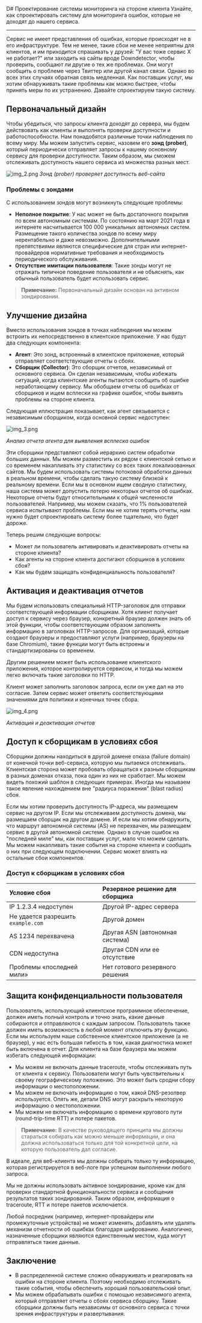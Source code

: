 D# Проектирование системы мониторинга на стороне клиента
Узнайте, как спроектировать систему для мониторинга ошибок, которые не доходят до нашего сервиса.

---
Сервис не имеет представления об ошибках, которые происходят не в его инфраструктуре. Тем не менее, такие сбои не менее неприятны для
клиентов, и им приходится спрашивать у друзей: "У вас тоже сервис X не работает?" или заходить на сайты вроде Downdetector, чтобы проверить,
сообщают ли другие о тех же проблемах. Они могут сообщить о проблеме через Твиттер или другой канал связи. Однако во всех этих случаях
обратная связь медленная. Как поставщик услуг, мы хотим обнаруживать такие проблемы как можно быстрее, чтобы принять меры по их устранению.
Давайте спроектируем такую систему.

## Первоначальный дизайн

Чтобы убедиться, что запросы клиента доходят до сервера, мы будем действовать как клиенты и выполнять проверки доступности и
работоспособности. Нам понадобятся различные точки наблюдения по всему миру. Мы можем запустить сервис, назовем его **зонд (prober)**,
который периодически отправляет запросы к нашему основному сервису для проверки доступности. Таким образом, мы сможем отслеживать
доступность нашего сервиса из множества разных мест.

![img_2.png](img/img_2.png)
*Зонд (prober) проверяет доступность веб-сайта*

### Проблемы с зондами

С использованием зондов могут возникнуть следующие проблемы:

* **Неполное покрытие**: У нас может не быть достаточного покрытия по всем автономным системам. По состоянию на март 2021 года в интернете
  насчитывается 100 000 уникальных автономных систем. Размещение такого количества зондов по всему миру нерентабельно и даже невозможно.
  Дополнительными препятствиями являются специфические для стран или интернет-провайдеров нормативные требования и необходимость
  периодического обслуживания.
* **Отсутствие имитации пользователя**: Такие зонды могут не отражать типичное поведение пользователя и не объяснять, как обычный
  пользователь будет использовать сервис.

> **Примечание:** Первоначальный дизайн основан на активном зондировании.

## Улучшение дизайна

Вместо использования зондов в точках наблюдения мы можем встроить их непосредственно в клиентское приложение. У нас будут два следующих
компонента:

* **Агент**: Это зонд, встроенный в клиентское приложение, который отправляет соответствующие отчеты о сбоях.
* **Сборщик (Collector)**: Это сборщик отчетов, независимый от основного сервиса. Он сделан независимым, чтобы избежать ситуаций, когда
  клиентские агенты пытаются сообщить об ошибке неработающему сервису. Мы обобщаем отчеты об ошибках от сборщиков и ищем всплески на графике
  ошибок, чтобы выявить проблемы на стороне клиента.

Следующая иллюстрация показывает, как агент связывается с независимым сборщиком, когда основной сервис недоступен:

![img_3.png](img/img_3.png)

*Анализ отчета агента для выявления всплеска ошибок*

Эти сборщики представляют собой иерархию систем обработки больших данных. Мы можем разместить их рядом с клиентской сетью и со временем
накапливать эту статистику со всех таких локализованных сайтов. Мы будем использовать системы потоковой обработки данных в реальном времени,
чтобы сделать такую систему близкой к реальному времени. Если мы в основном ищем сводную статистику, наша система может допустить потерю
некоторых отчетов об ошибках. Некоторые отчеты будут относительными к общей численности пользователей. Например, мы можем сказать, что 1%
пользователей сервиса испытывают проблемы. Если мы не хотим терять отчеты, нам нужно будет спроектировать систему более тщательно, что будет
дороже.

Теперь решим следующие вопросы:

* Может ли пользователь активировать и деактивировать отчеты на стороне клиента?
* Как агенты на стороне клиента достигают сборщиков в условиях сбоя?
* Как мы будем защищать конфиденциальность пользователя?

## Активация и деактивация отчетов

Мы будем использовать специальный HTTP-заголовок для отправки соответствующей информации сборщикам. Хотя клиент получает доступ к сервису
через браузер, конкретный браузер должен знать об этой функции, чтобы соответствующим образом заполнять информацию в заголовках
HTTP-запросов. Для организаций, которые создают браузеры и предоставляют услуги (например, браузеры на базе Chromium), такие функции могут
быть встроены и стандартизированы со временем.

Другим решением может быть использование клиентского приложения, которое контролируется сервисом, и тогда мы можем легко включать такие
заголовки по HTTP.

Клиент может заполнить заголовок запроса, если он уже дал на это согласие. Затем сервис может ответить соответствующими значениями для
политики и конечных точек сбора.

![img_4.png](img/img_4.png)

*Активация и деактивация отчетов*

## Доступ к сборщикам в условиях сбоя

Сборщики должны находиться в другой домене отказа (failure domain) от конечной точки веб-сервиса, которую мы пытаемся отслеживать.
Клиентская сторона может пробовать обращаться к разным сборщикам в разных доменах отказа, пока один из них не сработает. Мы можем видеть
похожий шаблон в следующих примерах. Иногда мы называем такое явление нахождением вне "радиуса поражения" (blast radius) сбоя.

Если мы хотим проверить доступность IP-адреса, мы размещаем сервис на другом IP. Если мы отслеживаем доступность домена, мы размещаем
сборщик на другом домене. И если мы хотим обнаружить, что маршрут автономной системы (AS) не перехвачен, мы размещаем сервис в другой
автономной системе. Однако в случае ошибок на "последней миле" мы, как поставщик услуг, мало что можем сделать. Мы можем накапливать такие
события на стороне клиента и сообщать о них при следующем подключении. Сервис может влиять на остальные сбои компонентов.

### Доступ к сборщикам в условиях сбоя

| Условие сбоя                       | Резервное решение для сборщика  |
|:-----------------------------------|:--------------------------------|
| IP 1.2.3.4 недоступен              | Другой IP-адрес сервера         |
| Не удается разрешить `example.com` | Другой домен                    |
| AS 1234 перехвачена                | Другая ASN (автономная система) |
| CDN недоступна                     | Другая CDN или ее отсутствие    |
| Проблемы «последней мили»          | Нет готового резервного решения |

## Защита конфиденциальности пользователя

Пользователь, использующий клиентское программное обеспечение, должен иметь полный контроль и точно знать, какие данные собираются и
отправляются с каждым запросом. Пользователь также должен иметь возможность в любой момент отключить эту функцию. Если мы используем наше
собственное клиентское приложение (а не браузер), у нас есть большая гибкость в том, какая диагностика может быть включена в отчет. Для
клиента на базе браузера мы можем избегать следующей информации:

* Мы можем не включать данные traceroute, чтобы отслеживать путь от клиента к сервису. Пользователи могут быть чувствительны к своему
  географическому положению. Это может быть сродни сбору информации о местоположении.
* Мы можем не включать информацию о том, какой DNS-резолвер используется. Опять же, детали DNS могут раскрыть некоторую информацию о
  местоположении.
* Мы можем не включать информацию о времени кругового пути (round-trip-time RTT) и потере пакетов.

> **Примечание:** В качестве руководящего принципа мы должны стараться собирать как можно меньше информации, и она должна использоваться
> только для той конкретной цели, на которую пользователь дал согласие.

В идеале, для веб-клиента мы должны собирать только ту информацию, которая регистрируется в веб-логе при успешном выполнении любого запроса.

Мы не должны использовать активное зондирование, кроме как для проверки стандартной функциональности сервиса и сообщения результатов таких
зондирований. Таким образом, информация о traceroute, RTT и потере пакетов исключается.

Любой посредник (например, интернет-провайдеры или промежуточные устройства) не может изменять, добавлять или удалять механизм отчетности об
ошибках благодаря шифрованию. Аналогично, назначенные сборщики являются единственным местом, куда могут отправляться такие данные.

## Заключение

* В распределенной системе сложно обнаруживать и реагировать на ошибки на стороне клиента. Поэтому необходимо отслеживать такие события,
  чтобы обеспечить хороший пользовательский опыт.
* Мы можем обрабатывать ошибки с помощью независимого агента, который отправляет отчеты о сбоях сервиса сборщику. Такие сборщики должны быть
  независимы от основного сервиса с точки зрения инфраструктуры и развертывания.